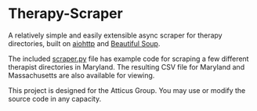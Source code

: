 # Therapy-Scraper
A relatively simple and easily extensible async scraper for therapy directories, built on [aiohttp](https://github.com/aio-libs/aiohttp) and [Beautiful Soup](https://crummy.com/software/BeautifulSoup).

The included [scraper.py](scraper.py) file has example code for scraping a few different therapist directories in Maryland. The resulting CSV file for Maryland and Massachusetts are also available for viewing.

This project is designed for the Atticus Group. You may use or modify the source code in any capacity.
